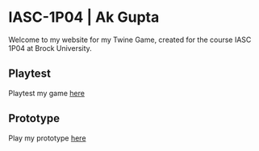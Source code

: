 # IASC-1P04 | Ak Gupta

Welcome to my website for my Twine Game, created for the course IASC 1P04 at Brock University.

## Playtest

Playtest my game [here]()

## Prototype

Play my prototype [here]()
